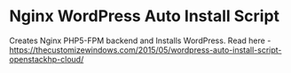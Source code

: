 # Nginx WordPress Auto Install Script

Creates Nginx PHP5-FPM backend and Installs WordPress. Read here - https://thecustomizewindows.com/2015/05/wordpress-auto-install-script-openstackhp-cloud/
